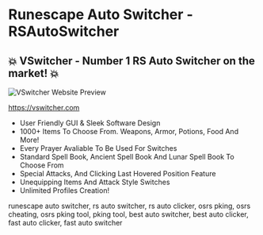 # Runescape Auto Switcher - RSAutoSwitcher

 ## :boom: VSwitcher - Number 1 RS Auto Switcher on the market! :boom: ##

![VSwitcher Website Preview](https://cdn.discordapp.com/attachments/530196431068332032/530196585716383754/unknown.png)

https://vswitcher.com

* User Friendly GUI & Sleek Software Design  
* 1000+ Items To Choose From. Weapons, Armor, Potions, Food And More!  
* Every Prayer Avaliable To Be Used For Switches  
* Standard Spell Book, Ancient Spell Book And Lunar Spell Book To Choose From  
* Special Attacks, And Clicking Last Hovered Position Feature  
* Unequipping Items And Attack Style Switches  
* Unlimited Profiles Creation!

runescape auto switcher, rs auto switcher, rs auto clicker, osrs pking, osrs cheating, osrs pking tool, pking tool, best auto switcher, best auto clicker, fast auto clicker, fast auto switcher
